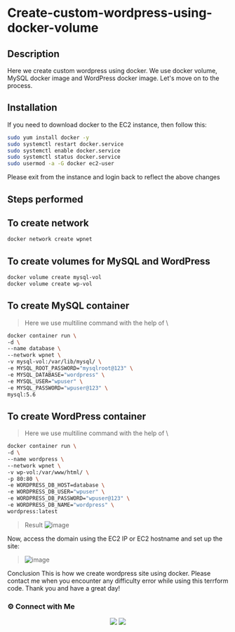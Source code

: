 # Create-custom-wordpress-using-docker-volume

## Description

Here we create custom wordpress using docker. We use docker volume, MySQL docker image and WordPress docker image. Let's move on to the process.

## Installation

If you need to download docker to the EC2 instance, then follow this:

~~~sh
sudo yum install docker -y
sudo systemctl restart docker.service
sudo systemctl enable docker.service
sudo systemctl status docker.service
sudo usermod -a -G docker ec2-user
~~~

Please exit from the instance and login back to reflect the above changes

## Steps performed

## To create network

~~~sh
docker network create wpnet
~~~

## To create volumes for MySQL and WordPress

~~~sh
docker volume create mysql-vol
docker volume create wp-vol
~~~

## To create MySQL container

> Here we use multiline command with the help of \

~~~sh
docker container run \
-d \
--name database \
--network wpnet \
-v mysql-vol:/var/lib/mysql/ \
-e MYSQL_ROOT_PASSWORD="mysqlroot@123" \
-e MYSQL_DATABASE="wordpress" \
-e MYSQL_USER="wpuser" \
-e MYSQL_PASSWORD="wpuser@123" \
mysql:5.6
~~~

## To create WordPress container

> Here we use multiline command with the help of \

~~~sh
docker container run \
-d \
--name wordpress \
--network wpnet \
-v wp-vol:/var/www/html/ \
-p 80:80 \
-e WORDPRESS_DB_HOST=database \
-e WORDPRESS_DB_USER="wpuser" \
-e WORDPRESS_DB_PASSWORD="wpuser@123" \
-e WORDPRESS_DB_NAME="wordpress" \
wordpress:latest
~~~

>Result
![image](https://user-images.githubusercontent.com/100773863/162557137-0e55e617-30b6-44fd-b4f6-821c43a5683d.png)

Now, access the domain using the EC2 IP or EC2 hostname and set up the site:
 >![image](https://user-images.githubusercontent.com/100773863/162557184-82a618d3-422b-4122-9eff-3a60327da29b.png)


Conclusion
This is how we create wordpress site using docker. Please contact me when you encounter any difficulty error while using this terrform code. Thank you and have a great day!


### ⚙️ Connect with Me
<p align="center">
<a href="https://www.instagram.com/dev_anand__/"><img src="https://img.shields.io/badge/Instagram-E4405F?style=for-the-badge&logo=instagram&logoColor=white"/></a>
<a href="https://www.linkedin.com/in/dev-anand-477898201/"><img src="https://img.shields.io/badge/LinkedIn-0077B5?style=for-the-badge&logo=linkedin&logoColor=white"/></a>






